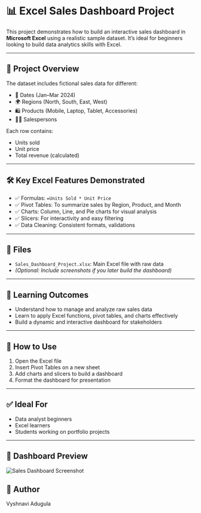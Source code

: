 # 📊 Excel Sales Dashboard Project

This project demonstrates how to build an interactive sales dashboard in **Microsoft Excel** using a realistic sample dataset. It’s ideal for beginners looking to build data analytics skills with Excel.

---

## 📁 Project Overview

The dataset includes fictional sales data for different:
- 📅 Dates (Jan–Mar 2024)
- 🌍 Regions (North, South, East, West)
- 🛍️ Products (Mobile, Laptop, Tablet, Accessories)
- 🧑‍💼 Salespersons

Each row contains:
- Units sold
- Unit price
- Total revenue (calculated)

---

## 🛠️ Key Excel Features Demonstrated

- ✅ Formulas: `=Units Sold * Unit Price`  
- ✅ Pivot Tables: To summarize sales by Region, Product, and Month  
- ✅ Charts: Column, Line, and Pie charts for visual analysis  
- ✅ Slicers: For interactivity and easy filtering  
- ✅ Data Cleaning: Consistent formats, validations  

---

## 📂 Files

- `Sales_Dashboard_Project.xlsx`: Main Excel file with raw data  
- *(Optional: Include screenshots if you later build the dashboard)*

---

## 🎯 Learning Outcomes

- Understand how to manage and analyze raw sales data
- Learn to apply Excel functions, pivot tables, and charts effectively
- Build a dynamic and interactive dashboard for stakeholders

---

## 🚀 How to Use

1. Open the Excel file
2. Insert Pivot Tables on a new sheet
3. Add charts and slicers to build a dashboard
4. Format the dashboard for presentation

---

## ✅ Ideal For

- Data analyst beginners
- Excel learners
- Students working on portfolio projects

---
## 📸 Dashboard Preview

![Sales Dashboard Screenshot](dashboard_screenshot_placeholder.png)

## 📌 Author

Vyshnavi Adugula  


